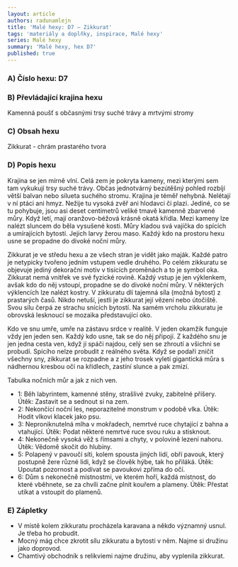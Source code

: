 ```yaml
---
layout: article
authors: radunamlejn
title: 'Malé hexy: D7 – Zikkurat'
tags: 'materiály a doplňky, inspirace, Malé hexy'
series: Malé hexy
summary: 'Malé hexy, hex D7'
published: true
---
```


### A) Číslo hexu: D7  
  
### B) Převládající krajina hexu

Kamenná poušť s občasnými trsy suché trávy a mrtvými stromy  

### C) Obsah hexu

Zikkurat - chrám prastarého tvora 

### D) Popis hexu

Krajina se jen mírně vlní. Celá zem je pokryta kameny, mezi kterými sem tam vykukují trsy suché trávy. Občas jednotvárný bezútěšný pohled rozbíjí větší balvan nebo silueta suchého stromu. Krajina je téměř nehybná. Nelétají v ní ptáci ani hmyz. Nežije tu vysoká zvěř ani hlodavci či plazi. Jediné, co se tu pohybuje, jsou asi deset centimetrů veliké tmavě kamenně zbarvené můry. Když letí, mají oranžovo-béžová krásně okatá křídla. Mezi kameny lze nalézt sluncem do běla vysušené kosti. Můry kladou svá vajíčka do spících a umírajících bytostí. Jejich larvy žerou maso. Každý kdo na prostoru hexu usne se propadne do divoké noční můry.  
  
Zikkurat je ve středu hexu a ze všech stran je vidět jako maják. Každé patro je netypicky tvořeno jedním vstupem vedle druhého. Po celém zikkuratu se objevuje jediný dekorační motiv v tisících proměnách a to je symbol oka. Zikkurat nemá vnitřek ve své fyzické rovině. Každý vstup je jen výklenkem, avšak kdo do něj vstoupí, propadne se do divoké noční můry. V některých výklencích lze nalézt kostry. V zikkuratu dlí tajemná síla (možná bytost) z prastarých časů. Nikdo netuší, jestli je zikkurat její vězení nebo útočiště. Svou sílu čerpá ze strachu snících bytostí. Na samém vrcholu zikkuratu je obrovská lesknoucí se mozaika představující oko.
  
Kdo ve snu umře, umře na zástavu srdce v realitě. V jeden okamžik funguje vždy jen jeden sen. Každý kdo usne, tak se do něj připojí. Z každého snu je jen jedna cesta ven, když jí spáči najdou, celý sen se zhroutí a všichni se probudí. Spícího nelze probudit z reálného světa. Když se podaří zničit všechny sny, zikkurat se rozpadne a z jeho trosek vyletí gigantická můra s nádhernou kresbou očí na křídlech, zastíní slunce a pak zmizí.  


Tabulka nočních můr a jak z nich ven.  
- 1: Běh labyrintem, kamenné stěny, strašlivé zvuky, zabitelné příšery. Útěk: Zastavit se a sednout si na zem.  
- 2: Nekončící noční les, neporazitelné monstrum v podobě vlka. Útěk: Hodit vlkovi klacek jako psu.  
- 3: Neproniknutelná mlha v mokřadech, nemrtvé ruce chytající z bahna a vtahující. Útěk: Podat některé nemrtvé ruce svou ruku a stisknout.  
- 4: Nekonečně vysoká věž s římsami a chyty, v polovině lezení nahoru. Útěk: Vědomě skočit do hlubiny.  
- 5: Polapený v pavoučí síti, kolem spousta jiných lidí, obří pavouk, který postupně žere různé lidi, když se člověk hýbe, tak ho přiláká. Útěk: Upoutat pozornost a podívat se pavoukovi zpříma do očí.
- 6: Dům s nekonečně místnostmi, ve kterém hoří, každá místnost, do které vběhnete, se za chvíli začne plnit kouřem a plameny. Útěk: Přestat utíkat a vstoupit do plamenů.

 
  
### E) Zápletky  
- V místě kolem zikkuratu procházela karavana a někdo významný usnul. Je třeba ho probudit.
- Mocný mág chce zkrotit sílu zikkuratu a bytosti v něm. Najme si družinu jako doprovod.
- Chamtivý obchodník s relikviemi najme družinu, aby vyplenila zikkurat.
